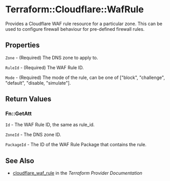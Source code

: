 # Terraform::Cloudflare::WafRule

Provides a Cloudflare WAF rule resource for a particular zone. This can be used to configure firewall behaviour for pre-defined firewall rules.

## Properties

`Zone` - (Required) The DNS zone to apply to.

`RuleId` - (Required) The WAF Rule ID.

`Mode` - (Required) The mode of the rule, can be one of ["block", "challenge", "default", "disable, "simulate"].


## Return Values

### Fn::GetAtt

`Id` - The WAF Rule ID, the same as rule_id.

`ZoneId` - The DNS zone ID.

`PackageId` - The ID of the WAF Rule Package that contains the rule.

## See Also

* [cloudflare_waf_rule](https://www.terraform.io/docs/providers/cloudflare/r/waf_rule.html) in the _Terraform Provider Documentation_
